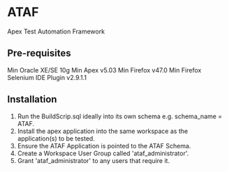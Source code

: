 # ATAF
Apex Test Automation Framework


Pre-requisites
--------------
Min Oracle XE/SE 10g
Min Apex v5.03 
Min Firefox v47.0
Min Firefox Selenium IDE Plugin v2.9.1.1


Installation
------------
1.  Run the BuildScrip.sql ideally into its own schema e.g. schema_name = ATAF.
2.  Install the apex application into the same workspace as the application(s) to be tested.
3.  Ensure the ATAF Application is pointed to the ATAF Schema.
4.  Create a Workspace User Group called 'ataf_administrator'.
5.  Grant 'ataf_administrator' to any users that require it.

